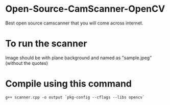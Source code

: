 # Open-Source-CamScanner-OpenCV
Best open source camscanner that you will come across internet.


# To run the scanner

Image should be with plane background and named as "sample.jpeg" (without the quotes)

# Compile using this command

```
g++ scanner.cpp -o output `pkg-config --cflags --libs opencv`
```
